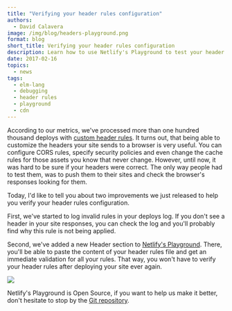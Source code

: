 ```yaml
---
title: "Verifying your header rules configuration"
authors:
  - David Calavera
image: /img/blog/headers-playground.png
format: blog
short_title: Verifying your header rules configuration
description: Learn how to use Netlify's Playground to test your header rules.
date: 2017-02-16
topics:
  - news
tags:
  - elm-lang
  - debugging
  - header rules
  - playground
  - cdn
---
```


According to our metrics, we've processed more than one hundred thousand deploys with [custom header rules](/docs/headers-and-basic-auth). It turns out, that being able to customize the headers your site sends to a browser is very useful. You can configure CORS rules, specify security policies and even change the cache rules for those assets you know that never change. However, until now, it was hard to be sure if your headers were correct. The only way people had to test them, was to push them to their sites and check the browser's responses looking for them.

Today, I'd like to tell you about two improvements we just released to help you verify your header rules configuration.

First, we've started to log invalid rules in your deploys log. If you don't see a header in your site responses, you can check the log and you'll probably find why this rule is not being applied.

Second, we've added a new Header section to [Netlify's Playground](https://play.netlify.com/headers). There, you'll be able to paste the content of your header rules file and get an immediate validation for all your rules. That way, you won't have to verify your header rules after deploying your site ever again.

![](/img/docs/headers-playground.png)

Netlify's Playground is Open Source, if you want to help us make it better, don't hesitate to stop by the [Git repository](https://github.com/netlify/netlify-playground).
